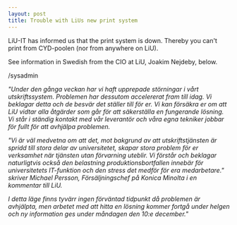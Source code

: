 ```yaml
---
layout: post
title: Trouble with LiUs new print system
---
```


LiU-IT has informed us that the print system is down. Thereby you can't print from CYD-poolen (nor from anywhere on LiU). 

See information in Swedish from the CIO at LiU, Joakim Nejdeby, below.

/sysadmin

_"Under den gånga veckan har vi haft upprepade störningar i vårt utskriftssystem. Problemen har dessutom accelererat fram till idag. Vi beklagar detta och de besvär det ställer till för er. Vi kan försäkra er om att LiU vidtar alla åtgärder som går för att säkerställa en fungerande lösning. Vi står i ständig kontakt med vår leverantör och våra egna tekniker jobbar för fullt för att avhjälpa problemen._

_"Vi är väl medvetna om att det, mot bakgrund av att utskriftstjänsten är spridd till stora delar av universitetet, skapar stora problem för er verksamhet när tjänsten utan förvarning uteblir. Vi förstår och beklagar naturligtvis också den belastning produktionsbortfallen innebär för universitetets IT-funktion och den stress det medför för era medarbetare." skriver Michael Persson, Försäljningschef på Konica Minolta i en kommentar till LiU._

_I detta läge finns tyvärr ingen förväntad tidpunkt då problemen är avhjälpta, men arbetet med att hitta en lösning kommer fortgå under helgen och ny information ges under måndagen den 10:e december."_




